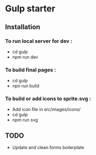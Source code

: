 # Gulp starter


## Installation

### To run local server for dev :

- cd gulp
- npm run dev

### To build final pages :

- cd gulp
- npn run build

### To build or add icons to sprite.svg :

- Add icon file in src/images/icons/
- cd gulp
- npm run svg

## TODO

- Update and clean forms boilerplate

